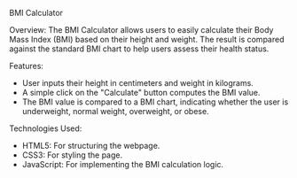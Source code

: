 BMI Calculator

Overview:
The BMI Calculator allows users to easily calculate their Body Mass Index (BMI) based on their height and weight. The result is compared against the standard BMI chart to help users assess their health status.

Features:
- User inputs their height in centimeters and weight in kilograms.
- A simple click on the "Calculate" button computes the BMI value.
- The BMI value is compared to a BMI chart, indicating whether the user is underweight, normal weight, overweight, or obese.

Technologies Used:
- HTML5: For structuring the webpage.
- CSS3: For styling the page.
- JavaScript: For implementing the BMI calculation logic.

